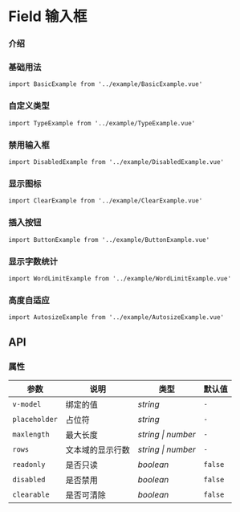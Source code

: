 # Field 输入框

### 介绍

### 基础用法

```demo
import BasicExample from '../example/BasicExample.vue'
```

### 自定义类型

```demo
import TypeExample from '../example/TypeExample.vue'
```

### 禁用输入框

```demo
import DisabledExample from '../example/DisabledExample.vue'
```

### 显示图标

```demo
import ClearExample from '../example/ClearExample.vue'
```

### 插入按钮

```demo
import ButtonExample from '../example/ButtonExample.vue'
```

### 显示字数统计

```demo
import WordLimitExample from '../example/WordLimitExample.vue'
```

### 高度自适应

```demo
import AutosizeExample from '../example/AutosizeExample.vue'
```

## API

### 属性

| 参数          | 说明             | 类型               | 默认值  |
| ------------- | ---------------- | ------------------ | ------- |
| `v-model`     | 绑定的值         | _string_           | `-`     |
| `placeholder` | 占位符           | _string_           | `-`     |
| `maxlength`   | 最大长度         | _string \| number_ | `-`     |
| `rows`        | 文本域的显示行数 | _string \| number_ | `-`     |
| `readonly`    | 是否只读         | _boolean_          | `false` |
| `disabled`    | 是否禁用         | _boolean_          | `false` |
| `clearable`   | 是否可清除       | _boolean_          | `false` |
